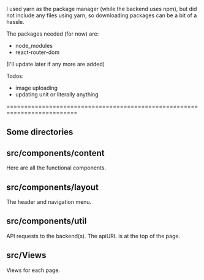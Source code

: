

I used yarn as the package manager (while the backend uses npm), 
but did not include any files using yarn, so downloading packages can be a bit of a hassle.

The packages needed (for now) are:

<ul>
  <li>node_modules</li>
  <li>react-router-dom</li>
</ul>

(I'll update later if any more are added)

Todos:
<ul>
  <li>image uploading</li>
  <li>updating unit or literally anything</li>
</ul>

==========================================================================

Some directories
-----------------------------------------------------------------------

src/components/content
--------------------------------
Here are all the functional components.

src/components/layout
-----------------------------
The header and navigation menu.

src/components/util
----------------------
API requests to the backend(s). The apiURL is at the top of the page.

src/Views
--------------------------
Views for each page.

